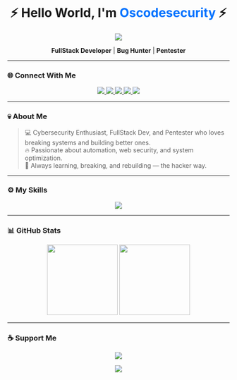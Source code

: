 <h1 align="center">⚡ Hello World, I'm <span style="color:#0072ff;">Oscodesecurity</span> ⚡</h1>

<p align="center">
  <img src="https://capsule-render.vercel.app/api?type=waving&color=0:00c6ff,100:0072ff&height=200&section=header&text=Oscodesecurity&fontSize=50&fontColor=fff&animation=twinkling" />
</p>

<p align="center">
  <b>FullStack Developer</b> | <b>Bug Hunter</b> | <b>Pentester</b>
</p>

---

### 🌐 Connect With Me
<p align="center">
  <a href="https://t.me/oscodesecurity" target="_blank">
    <img src="https://img.shields.io/badge/Telegram-0088cc?style=for-the-badge&logo=telegram&logoColor=white" />
  </a>
  <a href="https://wa.me/628xxxxxxxxxx" target="_blank">
    <img src="https://img.shields.io/badge/WhatsApp-25D366?style=for-the-badge&logo=whatsapp&logoColor=white" />
  </a>
  <a href="https://tiktok.com/@oscodesecurity" target="_blank">
    <img src="https://img.shields.io/badge/TikTok-000000?style=for-the-badge&logo=tiktok&logoColor=white" />
  </a>
  <a href="https://youtube.com/@oscodesecurity" target="_blank">
    <img src="https://img.shields.io/badge/YouTube-FF0000?style=for-the-badge&logo=youtube&logoColor=white" />
  </a>
  <a href="https://discord.gg/sBNC74ZY" target="_blank">
    <img src="https://img.shields.io/badge/Discord-5865F2?style=for-the-badge&logo=discord&logoColor=white" />
  </a>
</p>

---

### 💀 About Me
> 💻 Cybersecurity Enthusiast, FullStack Dev, and Pentester who loves breaking systems and building better ones.  
> 🔥 Passionate about automation, web security, and system optimization.  
> 🧠 Always learning, breaking, and rebuilding — the hacker way.

---

### ⚙️ My Skills
<p align="center">
  <img src="https://skillicons.dev/icons?i=html,css,js,python,cpp,php,laravel,react,java,bash,linux,kali,git" />
</p>

---

### 📊 GitHub Stats
<p align="center">
  <img src="https://github-readme-stats.vercel.app/api?username=Oscodesecurity&show_icons=true&theme=tokyonight&hide_border=true&border_radius=10" height="160px"/>
  <img src="https://github-readme-streak-stats.herokuapp.com/?user=Oscodesecurity&theme=tokyonight&hide_border=true&border_radius=10" height="160px"/>
</p>

---

### ☕ Support Me
<p align="center">
  <a href="https://ko-fi.com/oscodesecurity">
    <img src="https://img.shields.io/badge/☕-Buy%20Me%20a%20Coffee-orange?style=for-the-badge" />
  </a>
</p>

<p align="center">
  <img src="https://capsule-render.vercel.app/api?type=waving&color=0:0072ff,100:00c6ff&height=120&section=footer" />
</p>
